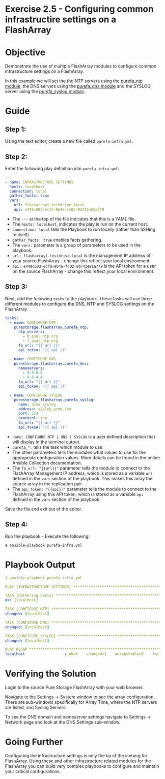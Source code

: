 # Exercise 2.5 - Configuring common infrastructire settings on a FlashArray

# Objective

Demonstrate the use of multiple FlashArray modules to configure common infrastructure settings on a FlashArray.

In this example we will set the the NTP servers using the [purefa_ntp module](https://docs.ansible.com/ansible/latest/collections/purestorage/flasharray/purefa_ntp_module.html), the DNS servers using the [purefa_dns module](https://docs.ansible.com/ansible/latest/collections/purestorage/flasharray/purefa_dns_module.html) and the SYSLOG server using the [purefa_syslog module](https://docs.ansible.com/ansible/latest/collections/purestorage/flasharray/purefa_syslog_module.html).

# Guide

## Step 1:

Using the text editor, create a new file called `purefa-infra.yml`.

## Step 2:

Enter the following play definition into `purefa-infra.yml`:

```yaml
---
- name: INFRASTRUCTURE SETTINGS
  hosts: localhost
  connection: local
  gather_facts: true
  vars:
    url: flasharray1.testdrive.local
    api: e448c603-ecfd-8b4e-fc02-0d742e81a779
```

- The `---` at the top of the file indicates that this is a YAML file.
- The `hosts: localhost`, indicates the play is run on the current host.
- `connection: local` tells the Playbook to run locally (rather than SSHing to itself)
- `gather_facts: true` enables facts gathering.
- The `vars:` parameter is a group of parameters to be used in the playbook.
- `url: flasharray1.testdrive.local` is the management IP address of your source FlashArray - change this reflect your local environment.
- `api: e448c603-ecfd-8b4e-fc02-0d742e81a779` is the API token for a user on the source FlashArray - change this reflect your local environment.

## Step 3:

Next, add the following `tasks` to the playbook. These tasks will use three different modules to configure the DNS, NTP and SYSLOG settings on the FlashArray.

```yaml
tasks:
  - name: CONFIGURE NTP
    purestorage.flasharray.purefa_ntp:
      ntp_servers:
        - 0.pool.ntp.org
        - 1.pool.ntp.org
      fa_url: "{{ url }}"
      api_token: "{{ api }}"

  - name: CONFIGURE DNS
    purestorage.flasharray.purefa_dns:
      nameservers:
        - 8.8.8.8
        - 8.8.4.4
      fa_url: "{{ url }}"
      api_token: "{{ api }}"

  - name: CONFIGURE SYSLOG
    purestorage.flasharray.purefa_syslog:
      name: acme_syslog
      address: syslog.acme.com
      port: 514
      protocol: tcp
      fa_url: "{{ url }}"
      api_token: "{{ api }}"
```

- `name: CONFIGURE NTP | DNS | SYSLOG` is a user defined description that will display in the terminal output.
- `purefa_*:` tells the task which module to use.
- The other parameters tells the modules what values to use for the appropriate configuration values. More details can be found in the online Ansible Collection documentation.
- The `fa_url: "{{url}}"` parameter tells the module to connect to the FlashArray Management IP address, which is stored as a variable `url` defined in the `vars` section of the playbook. This makes this array the source array in the replication pair.
- The `api_token: "{{api}}"` parameter tells the module to connect to the FlashArray using this API token, which is stored as a variable `api` defined in the `vars` section of the playbook.

Save the file and exit out of the editor.

## Step 4:

Run the playbook - Execute the following:

```
$ ansible-playbook purefa-infra.yml
```

# Playbook Output

```yaml
$ ansible-playbook purefa-infra.yml

PLAY [INFRASTRUCTURE SETTINGS] ******************************************************************************************

TASK [Gathering Facts] **************************************************************************************************
ok: [localhost]

TASK [CONFIGURE NTP] ****************************************************************************************************
changed: [localhost]

TASK [CONFIGURE DNS] ****************************************************************************************************
changed: [localhost]

TASK [CONFIGURE SYSLOG] *************************************************************************************************
changed: [localhost]

PLAY RECAP **************************************************************************************************************
localhost                  : ok=4    changed=3    unreachable=0    failed=0    skipped=0    rescued=0    ignored=0
```

# Verifying the Solution

Login to the source Pure Storage FlashArray with your web browser.

Navigate to the Settings -> System window to see the array configuration. There are sub-windows specifically for Array Time, where the NTP servers are listed, and Syslog Servers.

To see the DNS domain and nameserver settings navigate to Settings -> Network page and look at the DNS Settings sub-window.

# Going Further

Configuring the infrastructure settings is only the tip of the iceberg for FlashArray. Using these and other infrastructure related modules for the FlashArray you can build very complex playbooks to configure and maintain your critical configurations.
